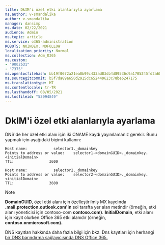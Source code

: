 ```yaml
---
title: DkIM'i özel etki alanlarıyla ayarlama
ms.author: v-smandalika
author: v-smandalika
manager: dansimp
ms.date: 02/22/2021
audience: Admin
ms.topic: article
ms.service: o365-administration
ROBOTS: NOINDEX, NOFOLLOW
localization_priority: Normal
ms.collection: Adm_O365
ms.custom:
- "9002531"
- "7375"
ms.openlocfilehash: bb19f0672a21ea8b99c433ad83db4d89536c9a1705245fd2a683471170ab51ee
ms.sourcegitcommit: b5f7da89a650d2915dc652449623c78be6247175
ms.translationtype: MT
ms.contentlocale: tr-TR
ms.lasthandoff: 08/05/2021
ms.locfileid: "53994849"
---
```

# <a name="set-up-dkim-with-custom-domains"></a>DkIM'i özel etki alanlarıyla ayarlama

DNS'de her özel etki alanı için iki CNAME kaydı yayımlamanız gerekir. Bunu yapmak için aşağıdaki biçimi kullanın:

```console
Host name:            selector1._domainkey
Points to address or value:    selector1-<domainGUID>._domainkey.<initialDomain>
TTL:                3600

Host name:            selector2._domainkey
Points to address or value:    selector2-<domainGUID>._domainkey.<initialDomain>
TTL:                3600
```
> [!NOTE]
> **DomainGUID,** özel etki alanı için özelleştirilmiş MX kaydında **.mail.protection.outlook.com'in** sol tarafta yer alan metindir (örneğin, etki alanı yöneticisi için contoso-com **contoso.com).** **InitialDomain,** etki alanı için kayıt olurken Office 365 etki alanıdır (örneğin, **contoso.onmicrosoft.com).**

DNS kayıtları hakkında daha fazla bilgi için bkz. Dns kayıtları için herhangi [bir DNS barındırma sağlayıcısında DNS Office 365.](https://docs.microsoft.com/microsoft-365/admin/get-help-with-domains/create-dns-records-at-any-dns-hosting-provider)